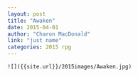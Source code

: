 ```yaml
---
layout: post
title: "Awaken"
date: 2015-04-01
author: "Charon MacDonald"
link: "just name"
categories: 2015 rpg
---
```

```
![]({{site.url}}/2015images/Awaken.jpg)
```
